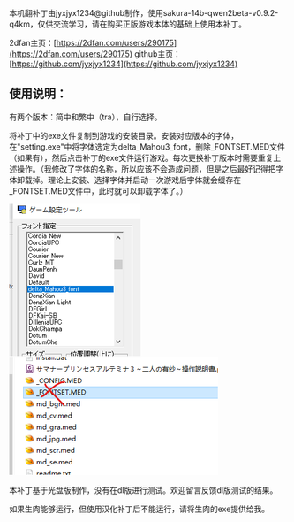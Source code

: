 本机翻补丁由jyxjyx1234@github制作，使用sakura-14b-qwen2beta-v0.9.2-q4km，仅供交流学习，请在购买正版游戏本体的基础上使用本补丁。

2dfan主页：[https://2dfan.com/users/290175](https://2dfan.com/users/290175)
github主页：[https://github.com/jyxjyx1234](https://github.com/jyxjyx1234)

## 使用说明：

有两个版本：简中和繁中（tra），自行选择。

将补丁中的exe文件复制到游戏的安装目录。安装对应版本的字体，在"setting.exe"中将字体选定为delta_Mahou3_font，删除_FONTSET.MED文件（如果有），然后点击补丁的exe文件运行游戏。每次更换补丁版本时需要重复上述操作。（我修改了字体的名称，所以应该不会造成问题，但是之后最好记得把字体卸载掉。理论上安装、选择字体并启动一次游戏后字体就会缓存在_FONTSET.MED文件中，此时就可以卸载字体了。）

![1719471081216](image/README/1719471081216.png)![1719471108653](image/README/1719471108653.png)

本补丁基于光盘版制作，没有在dl版进行测试。欢迎留言反馈dl版测试的结果。

如果生肉能够运行，但使用汉化补丁后不能运行，请将生肉的exe提供给我。
